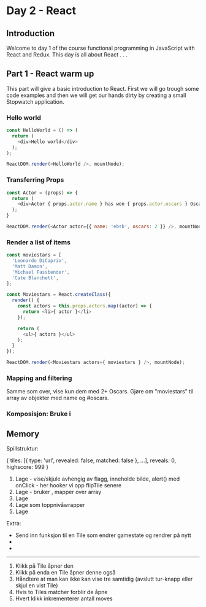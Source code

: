# Day 2 - React

## Introduction
Welcome to day 1 of the course functional programming in JavaScript with React and Redux. This day is all about React . . .


## Part 1 - React warm up
This part will give a basic introduction to React. First we will go trough some code examples and then we will get our hands dirty by creating a small Stopwatch application.

### Hello world

```javascript
const HelloWorld = () => (
  return (
    <div>Hello world</div>
  );
);

ReactDOM.render(<HelloWorld />, mountNode);
```

### Transferring Props

```javascript
const Actor = (props) => {
  return (
    <div>Actor { props.actor.name } has won { props.actor.oscars } Oscar awards</div>
  );
}

ReactDOM.render(<Actor actor={{ name: 'ebsb', oscars: 2 }} />, mountNode);
```

### Render a list of items
```javascript
const moviestars = [
  'Leonardo DiCaprio',
  'Matt Damon',
  'Michael Fassbender',
  'Cate Blanchett',
];

const Moviestars = React.createClass({
  render() {
    const actors = this.props.actors.map((actor) => {
      return <li>{ actor }</li>
    });

    return (
      <ul>{ actors }</ul>
    );
  }
});

ReactDOM.render(<Moviestars actors={ moviestars } />, mountNode);

```

### Mapping and filtering

Samme som over, vise kun dem med 2+ Oscars.
Gjøre om "moviestars" til array av objekter med name og #oscars.

### Komposisjon: Bruke <Actor> i <Moviestars>

## Memory

Spillstruktur:

{
  tiles: [{ type: 'url', revealed: false, matched: false }, ...],
  reveals: 0,
  highscore: 999
}

1. Lage <Tile> - vise/skjule avhengig av flagg, inneholde bilde, alert() med onClick - her hooker vi opp flipTile senere
2. Lage <Board> - bruker <Tile>, mapper over array
3. Lage <MoveCounter>
4. Lage <Game> som toppnivåwrapper
5. Lage <Highscore>


Extra: 
* Send inn funksjon til en Tile som endrer gamestate og rendrer på nytt
* 
* 

---

1. Klikk på Tile åpner den
2. Klikk på enda en Tile åpner denne også
3. Håndtere at man kan ikke kan vise tre samtidig (avslutt tur-knapp eller skjul en vist Tile)
4. Hvis to Tiles matcher forblir de åpne
5. Hvert klikk inkrementerer antall moves

